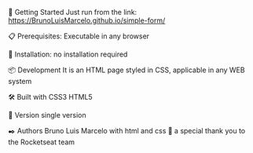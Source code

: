 🚀 Getting Started Just run from the link: https://BrunoLuisMarcelo.github.io/simple-form/

📋 Prerequisites: Executable in any browser

🔧 Installation: no installation required

📦 Development It is an HTML page styled in CSS, applicable in any WEB system

🛠️ Built with CSS3 HTML5

📌 Version single version

✒️ Authors Bruno Luis Marcelo with html and css 🎁 a special thank you to the Rocketseat team
